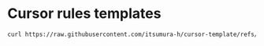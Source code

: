 Cursor rules templates
===

```sh
curl https://raw.githubusercontent.com/itsumura-h/cursor-template/refs/heads/main/init.sh -sSf | sh
```